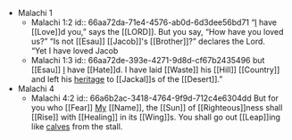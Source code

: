 - Malachi 1
	- Malachi 1:2
	  id:: 66aa72da-71e4-4576-ab0d-6d3dee56bd71
	  “[I]([[God]]) have [[Love]]d you,” says the [[LORD]]. But you say, “How have you loved us?” “Is not [[Esau]] [[Jacob]]'s [[Brother]]?” declares the Lord. “Yet I have loved Jacob
	- Malachi 1:3
	  id:: 66aa72de-393e-4271-9d8d-cf67b2435496
	  but [[Esau]] [I]([[God]]) have [[Hate]]d. I have laid [[Waste]] his [[Hill]] [[Country]] and left his [heritage]([[Inherit]]) to [[Jackal]]s of the [[Desert]].”
- Malachi 4
	- Malachi 4:2
	  id:: 66a6b2ac-3418-4764-9f9d-712c4e6304dd
	  But for you who [[Fear]] [My]([[God]]) [[Name]], the [[Sun]] of [[Righteous]]ness shall [[Rise]] with [[Healing]] in its [[Wing]]s. You shall go out [[Leap]]ing like [calves]([[Calf]]) from the stall.